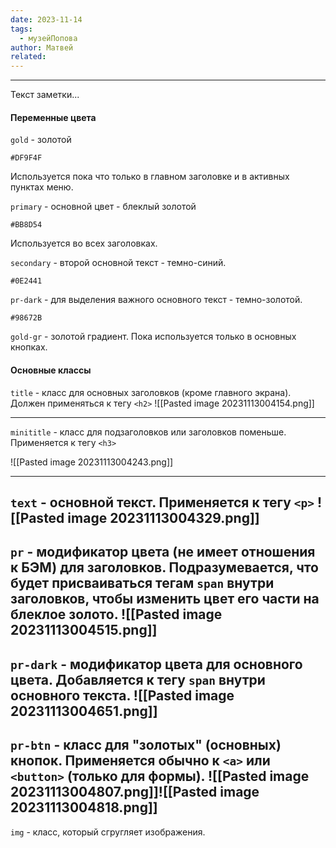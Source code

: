 ```yaml
---
date: 2023-11-14
tags:
  - музейПопова
author: Матвей
related:
---
```

--------------------
Текст заметки...
#### Переменные цвета
`gold` - золотой
```palette
#DF9F4F
```
Используется пока что только в главном заголовке и в активных пунктах меню.

`primary` - основной цвет - блеклый золотой
```palette
#BB8D54
```
Используется во всех заголовках.

`secondary` - второй основной текст - темно-синий.
```palette
#0E2441
```

`pr-dark` - для выделения важного основного текст - темно-золотой.
```palette
#98672B
```

`gold-gr` - золотой градиент.
Пока используется только в основных кнопках. 

#### Основные классы
`title` - класс для основных заголовков (кроме главного экрана). Должен применяться к тегу `<h2>`
![[Pasted image 20231113004154.png]]

---

`minititle` - класс для подзаголовков или заголовков поменьше. Применяется к тегу `<h3>`

![[Pasted image 20231113004243.png]]

---
`text` - основной текст. Применяется к тегу `<p>`
![[Pasted image 20231113004329.png]]
---
`pr` - модификатор цвета (не имеет отношения к БЭМ) для заголовков. Подразумевается, что будет присваиваться тегам `span` внутри заголовков, чтобы изменить цвет его части на блеклое золото.
![[Pasted image 20231113004515.png]]
---
`pr-dark` - модификатор цвета для основного цвета. Добавляется к тегу `span` внутри основного текста.
![[Pasted image 20231113004651.png]]
---
`pr-btn` - класс для "золотых" (основных) кнопок. Применяется обычно к `<a>`  или `<button>` (только для формы).
![[Pasted image 20231113004807.png]]![[Pasted image 20231113004818.png]]
---
`img` - класс, который сгругляет изображения.